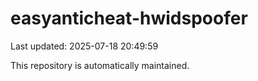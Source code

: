 # easyanticheat-hwidspoofer

Last updated: 2025-07-18 20:49:59

This repository is automatically maintained.
